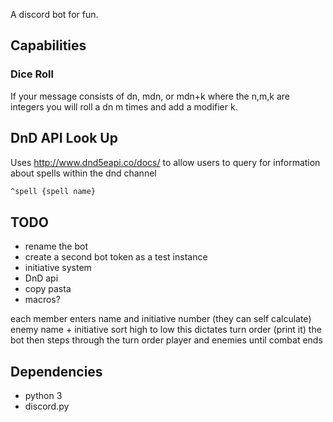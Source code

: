 A discord bot for fun.

## Capabilities

### Dice Roll
If your message consists of dn, mdn, or mdn+k  where the n,m,k are integers you will roll a dn m times and add a modifier k.

## DnD API Look Up
Uses http://www.dnd5eapi.co/docs/ to allow users to query for information about spells within the dnd channel

```bash
^spell {spell name}
```

## TODO

- rename the bot
- create a second bot token as a test instance
- initiative system
- DnD api
- copy pasta
- macros?

each member enters name and initiative number (they can self calculate)
enemy name + initiative
sort high to low
this dictates turn order (print it)
the bot then steps through the turn order player and enemies until combat ends

## Dependencies

- python 3
- discord.py
